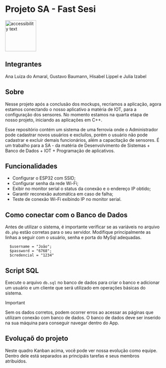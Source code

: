 # Projeto SA - Fast Sesi

<p>
  <img src="https://raw.githubusercontent.com/hisabellippel/fast-sesi/refs/heads/main/asets/imagens/barraAbaixo/logo.png" width="100" alt="accessibility text">
</p>

## Integrantes
Ana Luiza do Amaral, Gustavo Baumann, Hisabel Lippel e Julia Izabel

## Sobre
Nesse projeto após a conclusão dos mockups, recriamos a aplicação, agora estamos conectando o nosso aplicativo a matéria de IOT, para a configuração dos sensores.
No momento estamos na quarta etapa de nosso projeto, iniciando as aplicações em C++.

Esse repositório contém um sistema de uma ferrovia onde o Administrador pode cadastrar novos usuários e excluílos, porém o usuário não pode cadastrar e excluir demais funcionários, além a capacitação de sensores. É um trabalho para a SA - da matéria de Desenvolvimento de Sistemas + Banco de Dados + IOT + Programação de aplicativos.

## Funcionalidades
- Configurar o ESP32 com SSID;
- Configurar senha da rede Wi-Fi;
- Exibir no monitor serial o status da conexão e o endereço IP obtido;
- Garantir reconexão automática em caso de falha;
- Teste de conexão Wi-Fi exibindo IP no monitor serial.

## Como conectar com o Banco de Dados
Antes de utilizar o sistema, é importante verificar se as variáveis no arquivo `db.php` estão corretas para o seu servidor. Modifique principalmente as linhas a seguir com o usuário, senha e porta do MySql adequadas.

```
  $username = "João";
  $password = "6768";
  $credencial = "1234"
```
## Script SQL

Execute o arquivo `db.sql` no banco de dados para criar o banco e adicionar um usuário e um cliente que será utilizado em operações básicas do sistema.

> [!IMPORTANT]
> Sem os dados corretos, podem ocorrer erros ao acessar as páginas que utilizam conexão com banco de dados.
> O banco de dados deve ser inserido na sua máquina para conseguir navegar dentro do App.

## Evoluçaõ do projeto

Neste quadro Kanban acima, você pode ver nossa evolução como equipe. Dentro dele está separados as principáis tarefas e seus membros atribuídos.